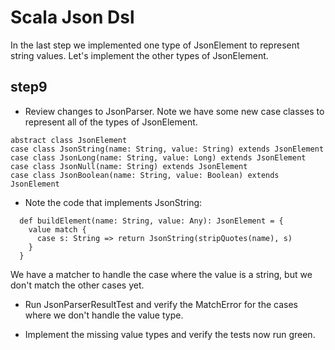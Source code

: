 Scala Json Dsl 
==============

In the last step we implemented one type of JsonElement to represent string values.  Let's implement the other types of 
JsonElement.

step9
-----

- Review changes to JsonParser.  Note we have some new case classes to represent all of the types of JsonElement.

```
abstract class JsonElement
case class JsonString(name: String, value: String) extends JsonElement
case class JsonLong(name: String, value: Long) extends JsonElement
case class JsonNull(name: String) extends JsonElement
case class JsonBoolean(name: String, value: Boolean) extends JsonElement
```

- Note the code that implements JsonString:

```
  def buildElement(name: String, value: Any): JsonElement = {
    value match {
      case s: String => return JsonString(stripQuotes(name), s)
    }
  }
```

We have a matcher to handle the case where the value is a string, but we don't match the other cases yet.

- Run JsonParserResultTest and verify the MatchError for the cases where we don't handle the value type.

- Implement the missing value types and verify the tests now run green.

